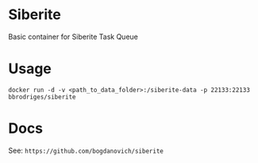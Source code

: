 # Siberite

Basic container for Siberite Task Queue

# Usage

```
docker run -d -v <path_to_data_folder>:/siberite-data -p 22133:22133 bbrodriges/siberite
```

# Docs

See: `https://github.com/bogdanovich/siberite`